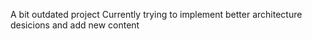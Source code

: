 A bit outdated project
Currently trying to implement better architecture desicions and add new content
